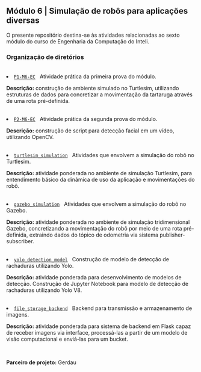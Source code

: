 <h2>Módulo 6 | Simulação de robôs para aplicações diversas</h2>

<p>O presente repositório destina-se às atividades relacionadas ao sexto módulo do curso de Engenharia da Computação do Inteli.</p>

<h3>Organização de diretórios</h3><br>

<li><a href="https://github.com/Pablo-RLV/Inteli-M6-T2/tree/main/Inteli-M6-T2-Prova1"><code>P1-M6-EC</code></a>&nbsp;&nbsp;&nbsp;Atividade prática da primeira prova do módulo.<br>
  <p><b>Descrição:</b> construção de ambiente simulado no Turtlesim, utilizando estruturas de dados para concretizar a movimentação da tartaruga através de uma rota pré-definida.</p>
<br>

<li><a href="https://github.com/Pablo-RLV/Inteli-M6-T2/tree/main/Inteli-M6-T2-Prova2"><code>P2-M6-EC</code></a>&nbsp;&nbsp;&nbsp;Atividade prática da segunda prova do módulo.<br>
  <p><b>Descrição:</b> construção de script para detecção facial em um vídeo, utilizando OpenCV.</p>
<br>
  
<li><a href="https://github.com/Pablo-RLV/Inteli-M6-T2/tree/main/Inteli-M6-T2-Semana1"><code>turtlesim_simulation</code></a>&nbsp;&nbsp;&nbsp;Atividades que envolvem a simulação do robô no Turtlesim.<br>
    <p><b>Descrição:</b> atividade ponderada no ambiente de simulação Turtlesim, para entendimento básico da dinâmica de uso da aplicação e movimentações do robô.</p>
  <br>

<li><a href="https://github.com/Pablo-RLV/Inteli-M6-T2/tree/main/Inteli-M6-T2-Semana3"><code>gazebo_simulation</code></a>&nbsp;&nbsp;&nbsp;Atividades que envolvem a simulação do robô no Gazebo.<br>
    <p><b>Descrição:</b> atividade ponderada no ambiente de simulação tridimensional Gazebo, concretizando a movimentação do robô por meio de uma rota pré-definida, extraindo dados do tópico de odometria via sistema publisher-subscriber.</p>
  <br>

<li><a href="https://github.com/Pablo-RLV/Inteli-M6-T2/tree/main/Inteli-M6-T2-Semana5"><code>yolo_detection_model</code></a>&nbsp;&nbsp;&nbsp;Construção de modelo de detecção de rachaduras utilizando Yolo.<br>
      <p><b>Descrição:</b> atividade ponderada para desenvolvimento de modelos de detecção. Construção de Jupyter Notebook para modelo de detecção de rachaduras utilizando Yolo V8.</p>
  <br>

<li><a href="https://github.com/Pablo-RLV/Inteli-M6-T2/tree/main/Inteli-M6-T2-Semana7"><code>file_storage_backend</code></a>&nbsp;&nbsp;&nbsp;Backend para transmissão e armazenamento de imagens.<br>
      <p><b>Descrição:</b> atividade ponderada para sistema de backend em Flask capaz de receber imagens via interface, processá-las a partir de um modelo de visão computacional e enviá-las para um bucket.</p>
  <br>

**Parceiro de projeto:** Gerdau
